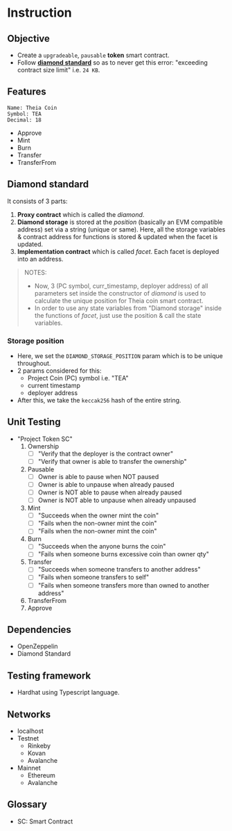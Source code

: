 # Instruction
## Objective
* Create a `upgradeable`, `pausable` __token__ smart contract.
* Follow [__diamond standard__](https://github.com/ethereum/EIPs/issues/2535) so as to never get this error: "exceeding contract size limit" i.e. `24 KB`.
## Features
```
Name: Theia Coin
Symbol: TEA
Decimal: 18
```
* Approve
* Mint
* Burn
* Transfer
* TransferFrom
## Diamond standard
It consists of 3 parts:
1. __Proxy contract__ which is called the _diamond_.
2. __Diamond storage__ is stored at the _position_ (basically an EVM compatible address) set via a string (unique or same). Here, all the storage variables & contract address for functions is stored & updated when the facet is updated.
3. __Implementation contract__ which is called _facet_. Each facet is deployed into an address.
> NOTES:
> - Now, 3 (PC symbol, curr_timestamp, deployer address) of all parameters set inside the constructor of _diamond_ is used to calculate the unique position for Theia coin smart contract.
> - In order to use any state variables from "Diamond storage" inside the functions of _facet_, just use the position & call the state variables.
### Storage position
* Here, we set the `DIAMOND_STORAGE_POSITION` param which is to be unique throughout.
* 2 params considered for this:
	- Project Coin (PC) symbol i.e. "TEA"
	- current timestamp
	- deployer address
* After this, we take the `keccak256` hash of the entire string.
## Unit Testing
* "Project Token SC"
	1. Ownership
		- [ ] "Verify that the deployer is the contract owner"
		- [ ] "Verify that owner is able to transfer the ownership"
	2. Pausable
		- [ ] Owner is able to pause when NOT paused
		- [ ] Owner is able to unpause when already paused
		- [ ] Owner is NOT able to pause when already paused
		- [ ] Owner is NOT able to unpause when already unpaused
	3. Mint
		- [ ] "Succeeds when the owner mint the coin"
		- [ ] "Fails when the non-owner mint the coin"
		- [ ] "Fails when the non-owner mint the coin"
	4. Burn
		- [ ] "Succeeds when the anyone burns the coin"
		- [ ] "Fails when someone burns excessive coin than owner qty"
	5. Transfer
		- [ ] "Succeeds when someone transfers to another address"
		- [ ] "Fails when someone transfers to self"
		- [ ] "Fails when someone transfers more than owned to another address"
	6. TransferFrom
	7. Approve
	
## Dependencies
* OpenZeppelin
* Diamond Standard
## Testing framework
* Hardhat using Typescript language.
## Networks
* localhost
* Testnet
	- Rinkeby
	- Kovan
	- Avalanche
* Mainnet
	- Ethereum
	- Avalanche
## Glossary
* SC: Smart Contract
